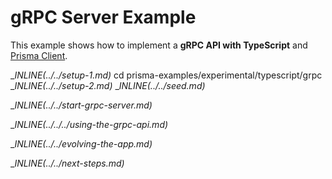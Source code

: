 # gRPC Server Example

This example shows how to implement a **gRPC API with TypeScript** and [Prisma Client](https://www.prisma.io/docs/concepts/components/prisma-client).

__INLINE(../../_setup-1.md)__
cd prisma-examples/experimental/typescript/grpc
__INLINE(../../_setup-2.md)__
__INLINE(../../_seed.md)__

__INLINE(../../_start-grpc-server.md)__

__INLINE(../../../_using-the-grpc-api.md)__

__INLINE(../../_evolving-the-app.md)__

__INLINE(../../_next-steps.md)__